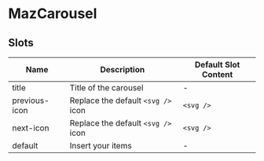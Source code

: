 # MazCarousel

## Slots

<!-- @vuese:MazCarousel:slots:start -->

| Name          | Description                        | Default Slot Content |
| ------------- | ---------------------------------- | -------------------- |
| title         | Title of the carousel              | -                    |
| previous-icon | Replace the default `<svg />` icon | `<svg />`            |
| next-icon     | Replace the default `<svg />` icon | `<svg />`            |
| default       | Insert your items                  | -                    |

<!-- @vuese:MazCarousel:slots:end -->
